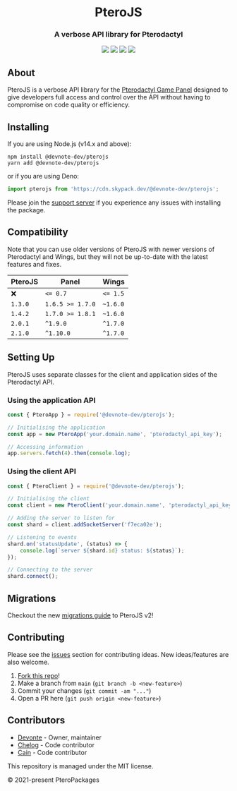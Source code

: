 <h1 align="center">PteroJS</h1>
<h3 align="center"><strong>A verbose API library for Pterodactyl</strong></h3>
<p align="center"><a href="https://discord.com/invite/dwcfTjgn7S" type="_blank"><img src="https://img.shields.io/badge/discord-invite-5865f2?style=for-the-badge&logo=discord&logoColor=white"></a> <img src="https://img.shields.io/badge/version-2.2.2-3572A5?style=for-the-badge"> <img src="https://img.shields.io/github/issues/PteroPackages/PteroJS.svg?style=for-the-badge"> <a href="https://pteropackages.github.io/PteroJS/" type="_blank"><img src="https://img.shields.io/badge/docs-typedoc-e67e22?style=for-the-badge"></a></p>

## About

PteroJS is a verbose API library for the [Pterodactyl Game Panel](https://pterodactyl.io) designed to give developers full access and control over the API without having to compromise on code quality or efficiency.

## Installing

If you are using Node.js (v14.x and above):

```
npm install @devnote-dev/pterojs
yarn add @devnote-dev/pterojs
```

or if you are using Deno:
```js
import pterojs from 'https://cdn.skypack.dev/@devnote-dev/pterojs';
```

Please join the [support server](https://discord.com/invite/dwcfTjgn7S) if you experience any issues with installing the package.

## Compatibility

Note that you can use older versions of PteroJS with newer versions of Pterodactyl and Wings, but they will not be up-to-date with the latest features and fixes.

| PteroJS | Panel            | Wings    |
| ------- | ---------------- | -------- |
| ❌      | `<= 0.7`         | `<= 1.5` |
| `1.3.0` | `1.6.5 >= 1.7.0` | `~1.6.0` |
| `1.4.2` | `1.7.0 >= 1.8.1` | `~1.6.0` |
| `2.0.1` | `^1.9.0`         | `^1.7.0` |
| `2.1.0` | `^1.10.0`        | `^1.7.0` |

## Setting Up

PteroJS uses separate classes for the client and application sides of the Pterodactyl API.

### Using the application API

```js
const { PteroApp } = require('@devnote-dev/pterojs');

// Initialising the application
const app = new PteroApp('your.domain.name', 'pterodactyl_api_key');

// Accessing information
app.servers.fetch(4).then(console.log);
```

### Using the client API

```js
const { PteroClient } = require('@devnote-dev/pterojs');

// Initialising the client
const client = new PteroClient('your.domain.name', 'pterodactyl_api_key');

// Adding the server to listen for
const shard = client.addSocketServer('f7eca02e');

// Listening to events
shard.on('statusUpdate', (status) => {
    console.log(`server ${shard.id} status: ${status}`);
});

// Connecting to the server
shard.connect();
```

## Migrations

Checkout the new [migrations guide](./migrations/v2-0-1.md) to PteroJS v2!

## Contributing

Please see the [issues](https://github.com/PteroPackages/PteroJS/issues) section for contributing ideas. New ideas/features are also welcome.

1. [Fork this repo](https://github.com/PteroPackages/PteroJS/fork)!
2. Make a branch from `main` (`git branch -b <new-feature>`)
3. Commit your changes (`git commit -am "..."`)
4. Open a PR here (`git push origin <new-feature>`)

## Contributors

- [Devonte](https://github.com/devnote-dev) - Owner, maintainer
- [Chelog](https://github.com/chelog) - Code contributor
- [Cain](https://github.com/cainthebest) - Code contributor

This repository is managed under the MIT license.

© 2021-present PteroPackages

